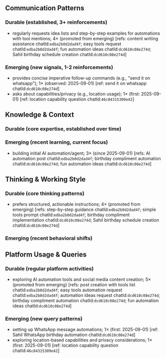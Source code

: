 ## Communication Patterns
### Durable (established, 3+ reinforcements)
- regularly requests idea lists and step-by-step examples for automations with tool mentions; 4× (promoted from emerging) [refs: content writing assistance chatId:`edba2b0d2dad4f`; easy tools request chatId:`edba2b0d2dad4f`; fun automation ideas chatId:`dcd610c08e274d`; Sahil birthday schedule creation chatId:`dcd610c08e274d`]

### Emerging (new signals, 1-2 reinforcements)
- provides concise imperative follow-up commands (e.g., "send it on whatsapp"); 1× (observed: 2025-09-01) [ref: send it on whatsapp chatId:`dcd610c08e274d`]
- asks about capabilities/privacy (e.g., location usage); 1× (first: 2025-09-01) [ref: location capability question chatId:`46c84315309e42`]

## Knowledge & Context
### Durable (core expertise, established over time)

### Emerging (recent learning, current focus)  
- building initial AI automation/agent; 3× (since 2025-09-01) [refs: AI automation post chatId:`edba2b0d2dad4f`; birthday compliment automation chatId:`dcd610c08e274d`; fun automation ideas chatId:`dcd610c08e274d`]

## Thinking & Working Style
### Durable (core thinking patterns)
- prefers structured, actionable instructions; 4× (promoted from emerging) [refs: step-by-step guidance chatId:`edba2b0d2dad4f`; simple tools prompt chatId:`edba2b0d2dad4f`; birthday compliment implementation chatId:`dcd610c08e274d`; Sahil birthday schedule creation chatId:`dcd610c08e274d`]

### Emerging (recent behavioral shifts)

## Platform Usage & Queries
### Durable (regular platform activities)
- exploring AI automation tools and social media content creation; 5× (promoted from emerging) [refs: post creation with tools list chatId:`edba2b0d2dad4f`; easy tools automation request chatId:`edba2b0d2dad4f`; automation ideas request chatId:`dcd610c08e274d`; birthday compliment automation chatId:`dcd610c08e274d`; fun automation ideas chatId:`dcd610c08e274d`]

### Emerging (new query patterns)
- setting up WhatsApp message automations; 1× (first: 2025-09-01) [ref: Sahil WhatsApp birthday automation chatId:`dcd610c08e274d`]
- exploring location-based capabilities and privacy considerations; 1× (first: 2025-09-01) [ref: location capability question chatId:`46c84315309e42`]